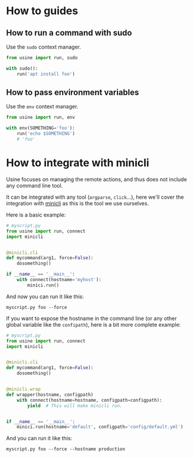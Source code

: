 # How to guides

## How to run a command with sudo

Use the `sudo` context manager.

```python
from usine import run, sudo

with sudo():
    run('apt install foo')
```


## How to pass environment variables

Use the `env` context manager.

```python
from usine import run, env

with env(SOMETHING='foo'):
    run('echo $SOMETHING')
    # 'foo'
```

# How to integrate with minicli

Usine focuses on managing the remote actions, and thus does not include any
command line tool.

It can be integrated with any tool (`argparse`, `click`…), here we'll cover
the integration with [minicli](http://minicli.readthedocs.io/en/latest/) as this
is the tool we use ourselves.

Here is a basic example:

```python
# myscript.py
from usine import run, connect
import minicli


@minicli.cli
def mycommand(arg1, force=False):
    dosomething()

if __name__ == '__main__':
    with connect(hostname='myhost'):
        minici.run()
```

And now you can run it like this:

    myscript.py foo --force

If you want to expose the hostname in the command line (or any other global
variable like the `confipath`), here is a bit more complete example:


```python
# myscript.py
from usine import run, connect
import minicli


@minicli.cli
def mycommand(arg1, force=False):
    dosomething()


@minicli.wrap
def wrapper(hostname, configpath)
    with connect(hostname=hostname, configpath=configpath):
        yield  # This will make minicli run.


if __name__ == '__main__':
    minici.run(hostname='default', configpath='config/default.yml')
```

And you can run it like this:

    myscript.py foo --force --hostname production
